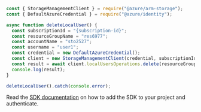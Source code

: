 ```javascript
const { StorageManagementClient } = require("@azure/arm-storage");
const { DefaultAzureCredential } = require("@azure/identity");

async function deleteLocalUser() {
  const subscriptionId = "{subscription-id}";
  const resourceGroupName = "res6977";
  const accountName = "sto2527";
  const username = "user1";
  const credential = new DefaultAzureCredential();
  const client = new StorageManagementClient(credential, subscriptionId);
  const result = await client.localUsersOperations.delete(resourceGroupName, accountName, username);
  console.log(result);
}

deleteLocalUser().catch(console.error);
```

Read the [SDK documentation](https://github.com/Azure/azure-sdk-for-js/blob/%40azure%2Farm-storage_17.2.0/sdk/storage/arm-storage/README.md) on how to add the SDK to your project and authenticate.
